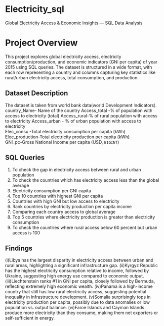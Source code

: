 # Electricity_sql
Global Electricity Access & Economic Insights — SQL Data Analysis

# Project Overview

This project explores global electricity access, electricity consumption/production, and economic indicators (GNI per capita) of year 2015 using SQL queries. The dataset is structured in a wide format, with each row representing a country and columns capturing key statistics like rural/urban electricity access, total consumption, and production.

##  Dataset Description

The dataset is taken from world bank data(world Development Indicators).
country_Name- Name of the country
Access_total -% of population with access to electricity (total) 
Access_rural-% of rural population with access to electricity 
Access_urban - % of urban population with access to electricity        
Elec_consu -Total electricity consumption per capita (kWh)  
Elec_production-Total electricity production per capita (kWh)       
GNI_pc-Gross National Income per capita (USD, `BIGINT`) 

## SQL Queries 
1) To check the gap in electricity access between rural and urban population
2) To check the countries which has electricity access less than the global average
3) Electricity consumption per GNI capita
4) Top 10 countries with highest GNI per capita
5) Countries with high GNI but low access to electricity
6) Rank countries by electricity production per capita income
7) Comparing each country access to global average
8) Top 5 countries where electricity production is greater than electricity consumption
9) To check the countries where rural access below 60 percent but urban access is 100

## Findings
(i)Libya has the largest disparity in electricity access between urban and rural areas, highlighting a significant infrastructure gap.
(ii)Kyrgyz Republic has the highest electricity consumption relative to income, followed by Ukraine, suggesting high energy use compared to economic output.
(iii)Liechtenstein ranks #1 in GNI per capita, closely followed by Bermuda, reflecting extremely high economic wealth.
(iv)Panama is a high-income country that still has low rural electricity access, suggesting potential inequality in infrastructure development.
(v)Somalia surprisingly tops in electricity production per capita, possibly due to data anomalies or low population vs. output balance.
(vi)Faroe Islands and Cayman Islands produce more electricity than they consume, making them net exporters or self-sufficient in energy.


